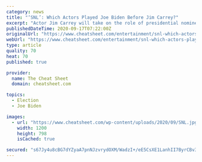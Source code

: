 ```yaml
---
category: news
title: "‘SNL’: Which Actors Played Joe Biden Before Jim Carrey?"
excerpt: "Actor Jim Carrey will take on the role of presidential nominee Joe Biden on Saturday Night Live this season. The announcement may have come as a surprise to some fans as Biden has been skillfully played by other actors on the series in the past."
publishedDateTime: 2020-09-17T07:22:00Z
originalUrl: "https://www.cheatsheet.com/entertainment/snl-which-actors-played-joe-biden-before-jim-carrey.html/"
webUrl: "https://www.cheatsheet.com/entertainment/snl-which-actors-played-joe-biden-before-jim-carrey.html/"
type: article
quality: 70
heat: 70
published: true

provider:
  name: The Cheat Sheet
  domain: cheatsheet.com

topics:
  - Election
  - Joe Biden

images:
  - url: "https://www.cheatsheet.com/wp-content/uploads/2020/09/SNL.jpg"
    width: 1200
    height: 798
    isCached: true

secured: "s67Jy4u8cBG7dYZyaA7pnNJzvrydOXM/WadzI+/eE5CsXE1LanhII7ByrCBv32wsV/teUv+ZvBEJ0NfnsGfI1cSqvxqE5ct3Z9w8fVyraL1pSqC/2Cpf7F35PrasjA5aZ2dXoF/IBDAaIq6ZwPDMldyirx2UMFIP7yqjgTg91EgbjWvOS217Avx6gWyN8ZLkXr1y7+ZcRQxYtMAlWYpn3vceTvtXWrRhVDZRgKiA8WY9Ar4v/zoekvvkpzRegLGDU3iqeblpTk71l5oTdUD/7OkpDwVuPuw2pu8SC+RarOcptD5UeUbJ3rarbSjXD9tXRo/vrGgrTBiw4JQfvP6+4+vcliCBkviOkkaJqcO3TyM=;CdHd+CTQSPRDWdFicxMDDA=="
---
```


